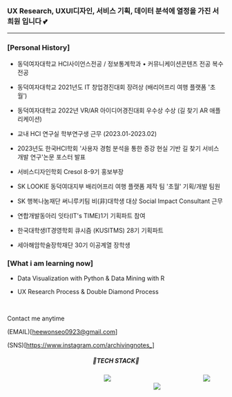 ### UX Research, UXUI디자인, 서비스 기획, 데이터 분석에 열정을 가진 서희원 입니다 💕

------------------------------------

### [Personal History]
* 동덕여자대학교 HCI사이언스전공 / 정보통계학과 • 커뮤니케이션콘텐츠 전공 복수전공

* 동덕여자대학교 2021년도 IT 창업경진대회 장려상 (배리어프리 여행 플랫폼 '초월')

* 동덕여자대학교 2022년 VR/AR 아이디어경진대회 우수상 수상 (길 찾기 AR 애플리케이션)

* 교내 HCI 연구실 학부연구생 근무 (2023.01-2023.02)

* 2023년도 한국HCI학회 '사용자 경험 분석을 통한 증강 현실 기반 길 찾기 서비스 개발 연구'논문 포스터 발표

* 서비스디자인학회 Cresol 8-9기 홍보부장

* SK LOOKIE 동덕여대지부 배리어프리 여행 플랫폼 제작 팀 '초월' 기획/개발 팀원 

* SK 행복나눔재단 써니루키팀 비(非)대학생 대상 Social Impact Consultant 근무

* 연합개발동아리 잇타(IT's TIME)1기 기획파트 참여

* 한국대학생IT경영학회 큐시즘 (KUSITMS) 28기 기획파트  

* 세아해암학술장학재단 30기 이공계열 장학생

### [What i am learning now]
* Data Visualization with Python & Data Mining with R

* UX Research Process & Double Diamond Process

<br />

Contact me anytime

(EMAIL)[heewonseo0923@gmail.com]

(SNS)[https://www.instagram.com/archivingnotes_]


<div align=center>
  
  
  
  <h5>🔧TECH STACK🔧</h5>
  
 
  
  <img src="https://img.shields.io/badge/PYTHON-98FB98?style=flat-square&logo=PYTHON&logoColor=white" style="height : auto; margin-left : 200px; margin-right : 10px;"/>
  <img src="https://img.shields.io/badge/JAVA-800000?style=flat-square&logo=JAVA&logoColor=white" style="height : auto; margin-left : 200px; margin-right : 10px;"/>
  <img src="https://img.shields.io/badge/SCIKITLEARN-7FFF00?style=flat-square&logo=SCIKITLEARN&logoColor=white" style="height : auto; margin-left : 200px; margin-right : 10px;"/>






